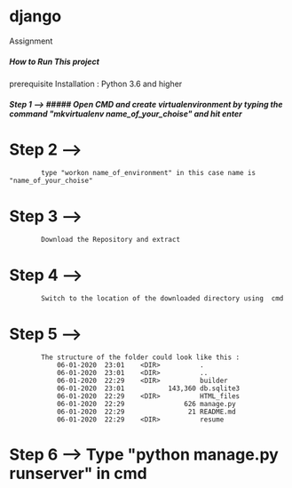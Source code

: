 # django

Assignment

##### How to Run This project #####

prerequisite Installation : Python 3.6 and higher

##### Step 1 --> ##### Open CMD and create virtualenvironment by typing the command "mkvirtualenv name_of_your_choise" and hit enter

# Step 2 --> 
            type "workon name_of_environment" in this case name is "name_of_your_choise"

# Step 3 -->
            Download the Repository and extract

# Step 4 --> 
            Switch to the location of the downloaded directory using  cmd

# Step 5 -->  
            The structure of the folder could look like this :
                06-01-2020  23:01    <DIR>          .
                06-01-2020  23:01    <DIR>          ..
                06-01-2020  22:29    <DIR>          builder
                06-01-2020  23:01           143,360 db.sqlite3
                06-01-2020  22:29    <DIR>          HTML_files
                06-01-2020  22:29               626 manage.py
                06-01-2020  22:29                21 README.md
                06-01-2020  22:29    <DIR>          resume
  
# Step 6 --> Type "python manage.py runserver" in cmd

